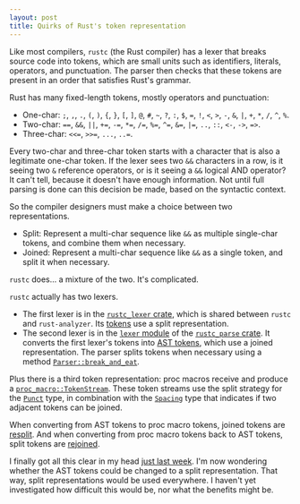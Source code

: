 ```yaml
---
layout: post
title: Quirks of Rust's token representation
---
```


Like most compilers, `rustc` (the Rust compiler) has a lexer that breaks source
code into tokens, which are small units such as identifiers, literals,
operators, and punctuation. The parser then checks that these tokens are
present in an order that satisfies Rust's grammar.

Rust has many fixed-length tokens, mostly operators and punctuation:
- One-char: `;`, `,`, `.`, `(`, `)`, `{`, `}`, `[`, `]`, `@`, `#`, `~`, `?`,
  `:`, `$`, `=`, `!`, `<`, `>`, `-`, `&`, `|`, `+`, `*`, `/`, `^`, `%`.
- Two-char: `==`, `&&`, `||`, `+=`, `-=`, `*=`, `/=`, `%=`, `^=`, `&=`, `|=`,
  `..`, `::`, `<-`, `->`, `=>`.
- Three-char: `<<=`, `>>=`, `...`, `..=`.

Every two-char and three-char token starts with a character that is also a
legitimate one-char token. If the lexer sees two `&&` characters in a row, is
it seeing two `&` reference operators, or is it seeing a `&&` logical AND
operator? It can't tell, because it doesn't have enough information. Not until
full parsing is done can this decision be made, based on the syntactic context.

So the compiler designers must make a choice between two representations.
- Split: Represent a multi-char sequence like `&&` as multiple single-char
  tokens, and combine them when necessary.
- Joined: Represent a multi-char sequence like `&&` as a single token, and
  split it when necessary.

`rustc` does... a mixture of the two. It's complicated.

`rustc` actually has two lexers.
- The first lexer is in the [`rustc_lexer`
  crate](https://github.com/rust-lang/rust/tree/f83e0266cf7aaa4b41505c49a5fd9c2363166522/compiler/rustc_lexer/src),
  which is shared between `rustc` and `rust-analyzer`. Its
  [tokens](https://github.com/rust-lang/rust/blob/f83e0266cf7aaa4b41505c49a5fd9c2363166522/compiler/rustc_lexer/src/lib.rs#L54-L147)
  use a split representation.
- The second lexer is in the [`lexer`
  module](https://github.com/rust-lang/rust/tree/master/compiler/rustc_parse/src/lexer)
  of the [`rustc_parse`
  crate](https://github.com/rust-lang/rust/tree/f83e0266cf7aaa4b41505c49a5fd9c2363166522/compiler/rustc_parse/src).
  It converts the first lexer's tokens into [AST
  tokens](https://github.com/rust-lang/rust/blob/f83e0266cf7aaa4b41505c49a5fd9c2363166522/compiler/rustc_ast/src/token.rs#L186-L257),
  which use a joined representation. The parser splits tokens when necessary
  using a method
  [`Parser::break_and_eat`](https://github.com/rust-lang/rust/blob/dbaf3e67aa156db0031a24383f3cc371a10da13b/compiler/rustc_parse/src/parser/mod.rs#L687-L717).

Plus there is a third token representation: proc macros receive and produce a
[`proc_macro::TokenStream`](https://doc.rust-lang.org/proc_macro/struct.TokenStream.html).
These token streams use the split strategy for the
[`Punct`](https://doc.rust-lang.org/proc_macro/struct.Punct.html) type, in
combination with the
[`Spacing`](https://doc.rust-lang.org/proc_macro/enum.Spacing.html) type that
indicates if two adjacent tokens can be joined.

When converting from AST tokens to proc macro tokens, joined tokens are
[resplit](https://github.com/rust-lang/rust/blob/dbaf3e67aa156db0031a24383f3cc371a10da13b/compiler/rustc_expand/src/proc_macro_server.rs#L113-L122).
And when converting from proc macro tokens back to AST tokens, split tokens are
[rejoined](https://github.com/rust-lang/rust/blob/dbaf3e67aa156db0031a24383f3cc371a10da13b/compiler/rustc_ast/src/tokenstream.rs#L556-L574).

I finally got all this clear in my head [just last
week](https://github.com/rust-lang/rust/pull/102508#discussion_r984970100).
I'm now wondering whether the AST tokens could be changed to a split
representation. That way, split representations would be used everywhere. I
haven't yet investigated how difficult this would be, nor what the benefits
might be.
